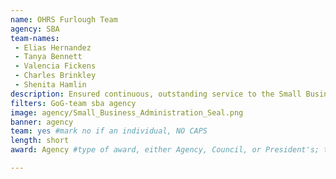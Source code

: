 ```yaml
---
name: OHRS Furlough Team
agency: SBA
team-names:
 - Elias Hernandez
 - Tanya Bennett
 - Valencia Fickens
 - Charles Brinkley
 - Shenita Hamlin
description: Ensured continuous, outstanding service to the Small Business Administration during the 2018/2019 government shutdown. The team maintained a high morale, proactively resolved issues, and minimized financial loss.
filters: GoG-team sba agency
image: agency/Small_Business_Administration_Seal.png
banner: agency
team: yes #mark no if an individual, NO CAPS
length: short
award: Agency #type of award, either Agency, Council, or President's; this is case sensitive so make sure to match the options listed exactly. This section generates the format of the card

---
```

